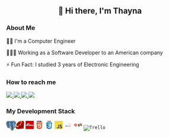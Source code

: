 <div align="center"><h2>👋 Hi there, I'm Thayna</h2></div>

### About Me
👩‍🎓  I'm a Computer Engineer

👩🏻‍💻  Working as a Software Developer to an American company

⚡️ Fun Fact: I studied 3 years of Electronic Engineering

### How to reach me
<a href="https://twitter.com/thaynaalmeng">
  <img height="22" src="https://cdn.jsdelivr.net/npm/simple-icons@v3/icons/twitter.svg" />
</a>
<a href="https://www.linkedin.com/in/thayna-de-oliveira/">
  <img height="22" src="https://cdn.jsdelivr.net/npm/simple-icons@v3/icons/linkedin.svg" />
</a>
<a href="mailto:euthaynaeng@gmail.com">
  <img height="22" src="https://cdn.jsdelivr.net/npm/simple-icons@v3/icons/gmail.svg" />
</a>
<a href="https://www.instagram.com/codewithtests/">
  <img height="22" src="https://cdn.jsdelivr.net/npm/simple-icons@v3/icons/instagram.svg" />
</a>

### My Development Stack

<code><img height="22" src="https://raw.githubusercontent.com/github/explore/80688e429a7d4ef2fca1e82350fe8e3517d3494d/topics/ruby/ruby.png"></code>
<code><img height="22" src="https://raw.githubusercontent.com/github/explore/80688e429a7d4ef2fca1e82350fe8e3517d3494d/topics/rails/rails.png"></code>
<code><img height="22" src="https://raw.githubusercontent.com/github/explore/80688e429a7d4ef2fca1e82350fe8e3517d3494d/topics/html/html.png"></code>
<code><img height="22" src="https://raw.githubusercontent.com/github/explore/80688e429a7d4ef2fca1e82350fe8e3517d3494d/topics/css/css.png"></code>
<code><img height="22" src="https://raw.githubusercontent.com/github/explore/80688e429a7d4ef2fca1e82350fe8e3517d3494d/topics/javascript/javascript.png"></code>
<code><img height="22" src="https://raw.githubusercontent.com/github/explore/80688e429a7d4ef2fca1e82350fe8e3517d3494d/topics/mysql/mysql.png"></code>
<img align="left" alt="PostgreSQL" width="26px" src="https://raw.githubusercontent.com/github/explore/80688e429a7d4ef2fca1e82350fe8e3517d3494d/topics/postgresql/postgresql.png" />
<code><img height="22" src="https://raw.githubusercontent.com/github/explore/80688e429a7d4ef2fca1e82350fe8e3517d3494d/topics/git/git.png"></code>
<code><img height="22" src="https://cdn.iconscout.com/icon/free/png-512/trello-6-569395.png" alt="Trello"/></code>
<br/>
